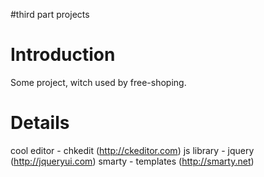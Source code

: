 #third part projects

# Introduction #

Some project, witch used by free-shoping.


# Details #

cool editor - chkedit (http://ckeditor.com)
js library - jquery (http://jqueryui.com)
smarty - templates (http://smarty.net)